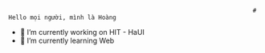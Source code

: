                                                                         # Hello mọi người, mình là Hoàng

- 🔭 I’m currently working on HIT - HaUI
- 🌱 I’m currently learning Web
